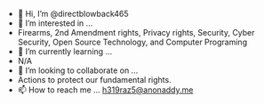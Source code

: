 - 👋 Hi, I’m @directblowback465
- 👀 I’m interested in ...
- Firearms, 2nd Amendment rights, Privacy rights, Security, Cyber Security, Open Source Technology, and Computer Programing
- 🌱 I’m currently learning ...
- N/A
- 💞️ I’m looking to collaborate on ...
- Actions to protect our fundamental rights.
- 📫 How to reach me ...
h319raz5@anonaddy.me
<!---
directblowback465/directblowback465 is a ✨ special ✨ repository because its `README.md` (this file) appears on your GitHub profile.
You can click the Preview link to take a look at your changes.
--->
